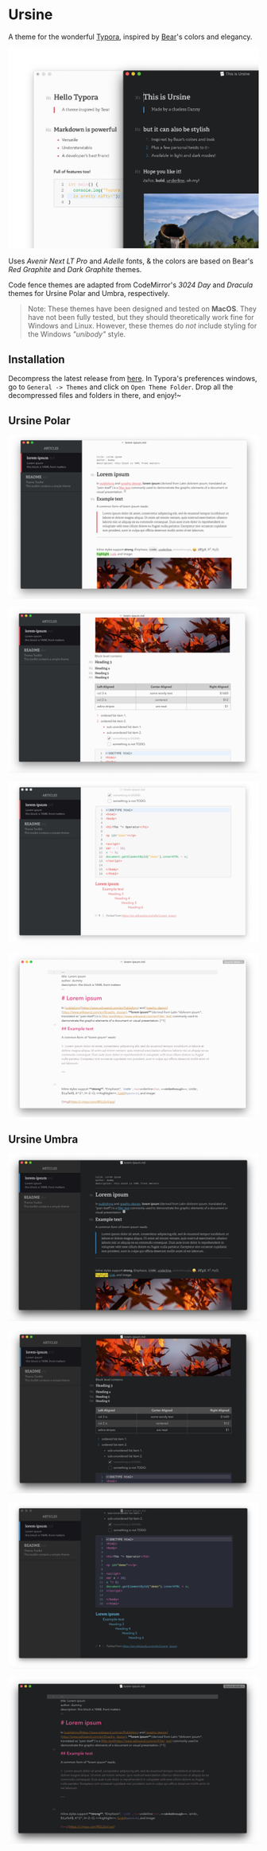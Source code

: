 # Ursine

A theme for the wonderful [Typora](https://typora.io), inspired by [Bear](https://bear.app)'s colors and elegancy.

![thumbnail](thumbnail.png)

Uses *Avenir Next LT Pro* and *Adelle* fonts, & the colors are based on Bear's *Red Graphite* and *Dark Graphite* themes.

Code fence themes are adapted from CodeMirror's *3024 Day* and *Dracula* themes for Ursine Polar and Umbra, respectively.

> Note: These themes have been designed and tested on **MacOS**. They have not been fully tested, but they should theoretically work fine for Windows and Linux. However, these themes do *not* include styling for the Windows *"unibody"* style.

## Installation

Decompress the latest release from [here](https://github.com/aCluelessDanny/typora-theme-ursine/releases). In Typora's preferences windows, go to `General -> Themes` and click on `Open Theme Folder`. Drop all the decompressed files and folders in there, and enjoy!~

## Ursine Polar

![Polar Preview 1](polar-1.png)

![Polar Preview 2](polar-2.png)

![Polar Preview 3](polar-3.png)

![Polar Source Code Preview](polar-source.png)

## Ursine Umbra

![Umbra Preview 1](umbra-1.png)

![Umbra Preview 2](umbra-2.png)

![Umbra Preview 3](umbra-3.png)

![Umbra Source Code Preview](umbra-source.png)

